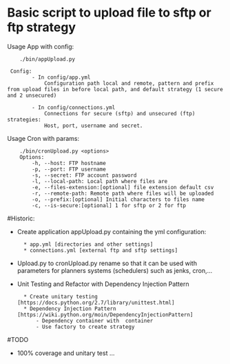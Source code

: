 Basic script to upload file to sftp or ftp strategy
===================================================

Usage App with config:

        ./bin/appUpload.py
        
     Config:
            - In config/app.yml
                Configuration path local and remote, pattern and prefix from upload files in before local path, and default strategy (1 secure and 2 unsecured)
  
            - In config/connections.yml
                Connections for secure (sftp) and unsecured (ftp) strategies:
                Host, port, username and secret.        
                        
Usage Cron with params:        

        ./bin/cronUpload.py <options>
        Options:
            -h, --host: FTP hostname
            -p, --port: FTP username
            -s, --secret: FTP account password
            -l, --local-path: Local path where files are
            -e, --files-extension:[optional] file extension default csv
            -r, --remote-path: Remote path where files will be uploaded
            -o, --prefix:[optional] Initial characters to files name
            -c, --is-secure:[optional] 1 for sftp or 2 for ftp

            
#Historic:

* Create application appUpload.py containing the yml configuration:
        
        * app.yml [directories and other settings]
        * connections.yml [external ftp and sftp settings]
        
* Upload.py to cronUpload.py rename so that it can be used with parameters for planners systems (schedulers) such as jenks, cron,...
* Unit Testing and Refactor with Dependency Injection Pattern 
        
        * Create unitary testing [https://docs.python.org/2.7/library/unittest.html]
        * Dependency Injection Pattern [https://wiki.python.org/moin/DependencyInjectionPattern]
            - Dependency container with  container
            - Use factory to create strategy
            
#TODO

* 100% coverage and unitary test
...
